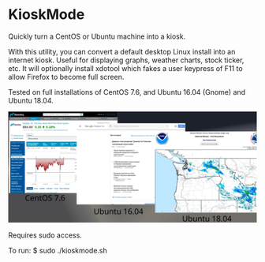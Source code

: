 # KioskMode
Quickly turn a CentOS or Ubuntu machine into a kiosk.

With this utility, you can convert a default desktop Linux install into an internet kiosk. Useful for displaying graphs,
weather charts, stock ticker, etc. It will optionally install xdotool which fakes a user keypress of F11 to allow Firefox 
to become full screen.

Tested on full installations of CentOS 7.6, and Ubuntu 16.04 (Gnome) and Ubuntu 18.04. 

![Screenshot](git-img.jpg)

Requires sudo access.

To run:
$ sudo ./kioskmode.sh
